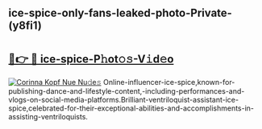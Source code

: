 ## ice-spice-only-fans​-leaked-photo​-Private-(y8fi1)


# <h2><a href="https://mediaupload.pro?title=ice-spice&ref=git">🔗👉 🔴 ice-spice-P𝚑ot𝚘𝚜-V𝚒d𝚎o</a></h2>

[![Corinna Kopf Nue Nu𝚍e𝚜](https://i.imgur.com/0qMVB7G.gif)](https://mediaupload.pro?title=ice-spice&ref=git)
Online-influencer-ice-spice,known-for-publishing-dance-and-lifestyle-content,-including-performances-and-vlogs-on-social-media-platforms.Brilliant-ventriloquist-assistant-ice-spice,celebrated-for-their-exceptional-abilities-and-accomplishments-in-assisting-ventriloquists.  